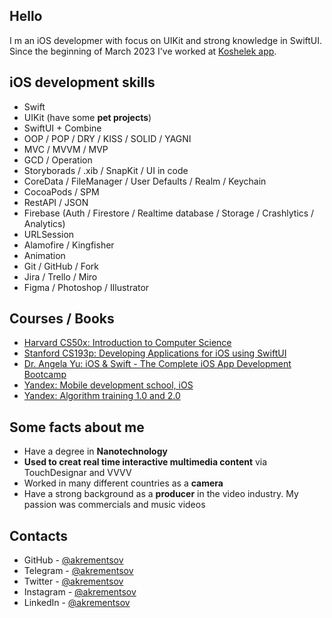 ## Hello
I m an iOS developmer with focus on UIKit and strong knowledge in SwiftUI. Since the beginning of March 2023 I've worked at [Koshelek app](https://koshelek.app).

## iOS development skills
- Swift
- UIKit (have some **pet projects**)
- SwiftUI + Combine
- OOP / POP / DRY / KISS / SOLID / YAGNI
- MVC / MVVM / MVP
- GCD / Operation
- Storyborads / .xib / SnapKit / UI in code
- CoreData / FileManager / User Defaults / Realm / Keychain
- CocoaPods / SPM
- RestAPI / JSON
- Firebase (Auth / Firestore / Realtime database / Storage / Crashlytics / Analytics)
- URLSession
- Alamofire / Kingfisher
- Animation
- Git / GitHub / Fork
- Jira / Trello / Miro
- Figma / Photoshop / Illustrator

## Courses / Books
- [Harvard CS50x: Introduction to Computer Science](https://www.edx.org/course/introduction-computer-science-harvardx-cs50x)
- [Stanford CS193p: Developing Applications for iOS using SwiftUI](https://cs193p.sites.stanford.edu)
- [Dr. Angela Yu: iOS & Swift - The Complete iOS App Development Bootcamp](https://www.udemy.com/course/ios-13-app-development-bootcamp/)
- [Yandex: Mobile development school, iOS](https://www.youtube.com/watch?v=PwzFGKc2KPE&list=PLQC2_0cDcSKBUXhSGqAbVAp3SFBKPnpFI)
- [Yandex: Algorithm training 1.0 and 2.0](https://yandex.ru/yaintern/algorithm-training_1)

## Some facts about me
- Have a degree in **Nanotechnology**
- **Used to creat real time interactive multimedia content** via TouchDesignar and VVVV
- Worked in many different countries as a **camera**
- Have a strong background as a **producer** in the video industry. My passion was commercials and music videos

## Contacts
- GitHub - [@akrementsov](https://github.com/akrementsov)
- Telegram - [@akrementsov](https://t.me/akrementsov)
- Twitter - [@akrementsov](https://twitter.com/akrementsov/)
- Instagram - [@akrementsov](https://instagram.com/akrementsov)
- LinkedIn - [@akrementsov](https://www.linkedin.com/in/akrementsov)
